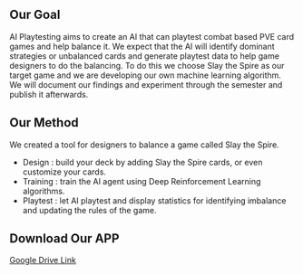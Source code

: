 ## Our Goal

AI Playtesting aims to create an AI that can playtest combat based PVE card games and help balance it. We expect that the AI will identify dominant strategies or unbalanced cards and generate playtest data to help game designers to do the balancing. To do this we choose Slay the Spire as our target game and we are developing our own machine learning algorithm. We will document our findings and experiment through the semester and publish it afterwards. 


## Our Method

We created a tool for designers to balance a game called Slay the Spire.

- Design : build your deck by adding Slay the Spire cards, or even customize your cards.
- Training : train the AI agent using Deep Reinforcement Learning algorithms.
- Playtest : let AI playtest and display statistics for identifying imbalance and updating the rules of the game.

## Download Our APP

[Google Drive Link](https://drive.google.com/file/d/1coWv_elDyS0B5nwXGGVA60iGad-53E43/view)
